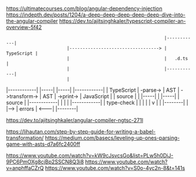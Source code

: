 https://ultimatecourses.com/blog/angular-dependency-injection
https://indepth.dev/posts/1204/a-deep-deep-deep-deep-deep-dive-into-the-angular-compiler
https://dev.to/ajitsinghkaler/typescript-compiler-an-overview-5f42

                                                                |------------|
                           |----------------------------------> | TypeScript |
                           |                                    |   .d.ts    |
                           |                                    |------------|
                           |

|------------| |-----| |-----| |------------|
| TypeScript | -parse-> | AST | ->transform-> | AST | ->print-> | JavaScript |
| source | | |-----| | |-----| | source |
|------------| | | | |------------|
| type-check |
| | |
| v |
| |--------| |
|--> | errors | <---|
|--------|

https://dev.to/ajitsinghkaler/angular-compiler-ngtsc-271l

https://lihautan.com/step-by-step-guide-for-writing-a-babel-transformation/
https://medium.com/basecs/leveling-up-ones-parsing-game-with-asts-d7a6fc2400ff

https://www.youtube.com/watch?v=kW9cJsvcsGo&list=PLw5h0DiJ-9PC6PmOXg8cjBp2SSCN8Q3i8
https://www.youtube.com/watch?v=anphffaCZrQ
https://www.youtube.com/watch?v=S0o-4yc2n-8&t=141s
